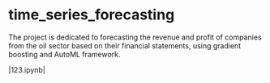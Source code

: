 # time_series_forecasting
The project is dedicated to forecasting the revenue and profit of companies from the oil sector based on their financial statements, using gradient boosting and AutoML framework.

|123.ipynb|
